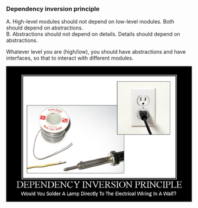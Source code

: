 ### Dependency inversion principle

A. High-level modules should not depend on low-level modules. Both should depend on abstractions.  
B. Abstractions should not depend on details. Details should depend on abstractions.

Whatever level you are \(high/low\), you should have abstractions and have interfaces, so that to interact with different modules.

![](/assets/dependence_invariance.png)


